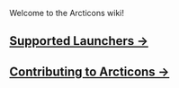 Welcome to the Arcticons wiki!

## [Supported Launchers →](https://github.com/Arcticons-Team/Arcticons/wiki/Supported-Launchers)  
## [Contributing to Arcticons →](https://github.com/Arcticons-Team/Arcticons/wiki/Contributing) 
